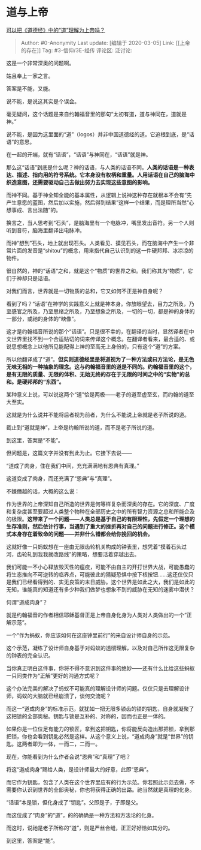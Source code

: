 # 道与上帝
[可以把《道德经》中的“道”理解为上帝吗？](https://www.zhihu.com/question/32036554/answer/1051996256)

> Author: #0-Anonymity
> Last update: [编辑于 2020-03-05]
> Link: [[上帝的存在]]
> Tag: #3-信仰/3E-经传
> 评论区:
> 泛讨论:

这是一个非常深奥的问题啊。

姑且奉上一家之言。

答案是不能，又能。

说不能，是说这其实是个误会。

毫无疑问，这个话题是来自约翰福音里的那句“太初有道，道与神同在，道就是神。”

说不能，是因为这里面的“道”（logos）并非中国道德经的道。它追根到底，是“话语”的意思。

在一起的开端，就有“话语”，“话语”与神同在，“话语”就是神。

那么这“话语”到底是什么呢？神的话语，与人类的话语不同。**人类的话语是一种表达、描述、指向用的符号系统。它本身没有权柄和重量。人用话语在自己的脑海中织造意图，还需要驱动自己去做出努力去实现这些意图的影响。**

而神不同。基于神全知全能的基本属性，从逻辑上说神这种存在就根本不会有“先产生意愿的蓝图，然后加以实施，然后得到结果”这样一个结果，而是理所当然“心想事成、言出法随”的。

换言之，当人思考到“石头”，是脑海里有一个电脉冲，嘴里发出音符。另一个人则听到音符，脑海里翻译出电脉冲。

而神“想到”石头，地上就出现石头。人类看见、摸见石头，而在脑海中产生一个非常片面的发音是“shitou”的概念，用来指代自己认识到的这一件硬邦邦、冰凉凉的物件。

很自然的，神的“话语“之和，就是这个“物质”的世界之和。我们称其为“物质”，它们于神却只是话语。

对我们而言，世界就是一切物质的总和，它又如何不正是神自身呢？

看到了吗？“话语”在神学的实践意义上就是神本身。你放眼望去，目力之所及，乃至感官之所及，乃至思绪之所及，乃至想象之所及，一切的一切，都是神的身体的一部分，或祂的身体的“映像”。

这才是约翰福音所说的那个“话语”。只是很不幸的，在翻译的当时，显然译者在中文世界里找不到一个合适贴切的词来传译这个概念。在翻译者看来，最合适的、或说思想概念上以他所见能配得上神的至高无上身份的，只有这个“道”的方案。

所以他翻译成了“道”。**但实则道德经里是将道视为了一种方法或曰方法论，是无色无味无相的一种抽象的理念。这与约翰福音里的道是不同的。约翰福音里的这个，是有无限的质量、无限的体积、无始无终的存在于无限的时间之中的“实物”的总和。是硬邦邦的“东西”。**

某种意义上说，可以说这两个“道”恰是两极——老子的道至虚至玄，而约翰的道至大至实。

这就是为什么说并不能将后者视为前者，为什么不能说上帝就是老子所说的道。

截止到“道就是神”，上帝是约翰所说的道，而不是老子所说的道。

到这里，答案是“不能”。

但问题是，这篇文字并没有到此为止。它接下去说——

“道成了肉身，住在我们中间，充充满满地有恩典有真理。”

这道变成了肉身，而还充满了“恩典”与“真理”。

不嫌僭越的话，大概的这么说：

作为世界的上帝深知自己所造的世界是何等样复杂而深奥的存在。它的深度、广度和复杂度甚至要超过人类整个物种在全部历史之中的所有智力资源之总和所能企及的极限。**这带来了一个问题——人类总是基于自己的有限理性，先假定一个理想的生存准则，然后依计行事，当遇到了重大的挫折再对自己的问题进行修正。这个模式本身存在着致命的问题——并非什么错都会给你挽回的机会。**

这就好像一只蚂蚁想在一座由无限齿轮机关构成的钟表里，想凭着“摸着石头过河，齿轮轧到我我就改路线”的策略，想要活着穿越出去。

我们可能一不小心释放毁灭性的瘟疫，可能不由自主的开打世界大战，可能愚蠢的将生态推向不可逆转的临界点，可能彼此的猜疑恐惧中按下核按钮……这还仅仅只是我们已经看得到的、实无良策的末日威胁。这个世界是如此之大，我们是如此的无知，谁能真的知道还有多少种我们做梦也想象不到的威胁在无知的迷雾中潜伏？

何谓“道成肉身”？

就是约翰福音的作者相信耶稣基督正是上帝自身化身为人类对人类做出的一个“正解示范”。

一个“作为蚂蚁，你应该如何在这座钟里前行”的来自设计师自身的示范。

这个示范，凝练了设计师自身基于对蚂蚁的透彻理解，以及对自己所作这无限复杂的钟表的完全认识。

当你真正明白这件事，你将不得不意识到这件事的绝妙——还有什么比给这些蚂蚁一只同类作为“正解”更好的沟通方式呢？

这个办法完美的解决了蚂蚁不可能真的理解设计师的问题。仅仅只是去理解设计师，蚂蚁的大脑就已经崩溃了，谈何交流呢？

而这一“道成肉身”的标准示范，就犹如一把无限多锁齿的锁的钥匙，自身就凝聚了这把锁的全部奥秘。钥匙与锁是互补的、对称的，因而也正是一体的。

如果你是一位位足有能力的锁匠，拿到这把钥匙，你将能反向造出那把锁，拿到那把锁，你也会看到钥匙必然是这样。从这个意义上说，“道成肉身”就是“世界”的钥匙。这两者即为一体，一而二，二而一。

现在，你能看到为什么作者会说“恩典”和“真理”了吧？

将这“道成肉身”赐给人类，是设计师最大的好意，此即“恩典”。

而它作为钥匙，包含了人类在这个世界里应有的行为示范。你若照此示范去做，不需要你认识到世界的全部奥秘，你也将获得正确的出路。祂当然就是真理的化身。

“话语”本是锁，但化身成了“钥匙”。父即是子，子即是父。

而这位成了“肉身”的“道”，的的确确是一种方法和方法论的化身。

而这时，说祂是老子所称的“道”，则是严丝合缝，正正好好恰如其分的。

到这里，答案是“能”。
